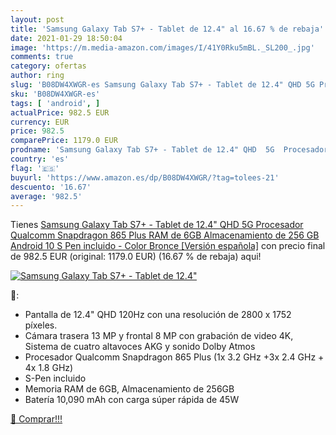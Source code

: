 ```yaml
---
layout: post
title: 'Samsung Galaxy Tab S7+ - Tablet de 12.4" al 16.67 % de rebaja'
date: 2021-01-29 18:50:04
image: 'https://m.media-amazon.com/images/I/41Y0Rku5mBL._SL200_.jpg'
comments: true
category: ofertas
author: ring
slug: 'B08DW4XWGR-es Samsung Galaxy Tab S7+ - Tablet de 12.4" QHD 5G Procesador...'
sku: 'B08DW4XWGR-es'
tags: [ 'android', ]
actualPrice: 982.5 EUR
currency: EUR
price: 982.5
comparePrice: 1179.0 EUR
prodname: 'Samsung Galaxy Tab S7+ - Tablet de 12.4" QHD  5G  Procesador Qualcomm Snapdragon 865 Plus  RAM de 6GB  Almacenamiento de 256 GB  Android 10  S Pen incluido  - Color Bronce [Versión española]'
country: 'es'
flag: '🇪🇸'
buyurl: 'https://www.amazon.es/dp/B08DW4XWGR/?tag=tolees-21'
descuento: '16.67'
average: '982.5'
---
```


Tienes [Samsung Galaxy Tab S7+ - Tablet de 12.4" QHD  5G  Procesador Qualcomm Snapdragon 865 Plus  RAM de 6GB  Almacenamiento de 256 GB  Android 10  S Pen incluido  - Color Bronce [Versión española]](https://www.amazon.es/dp/B08DW4XWGR/?tag=tolees-21) con precio final de  982.5 EUR (original: 1179.0 EUR) (16.67 %  de rebaja) aqui!

[![Samsung Galaxy Tab S7+ - Tablet de 12.4"](https://m.media-amazon.com/images/I/41Y0Rku5mBL._SL200_.jpg)](https://www.amazon.es/dp/B08DW4XWGR/?tag=tolees-21)

🔎:

- Pantalla de 12.4" QHD 120Hz con una resolución de 2800 x 1752 píxeles.
- Cámara trasera 13 MP y frontal 8 MP con grabación de video 4K, Sistema de cuatro altavoces AKG y sonido Dolby Atmos
- Procesador Qualcomm Snapdragon 865 Plus (1x 3.2 GHz +3x 2.4 GHz + 4x 1.8 GHz)
- S-Pen incluido
- Memoria RAM de 6GB, Almacenamiento de 256GB
- Batería 10,090 mAh con carga súper rápida de 45W

[🛒 Comprar!!!](https://www.amazon.es/dp/B08DW4XWGR/?tag=tolees-21)
